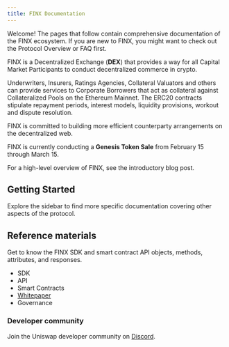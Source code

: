 ```yaml
---
title: FINX Documentation
---
```


Welcome! The pages that follow contain comprehensive documentation of the FINX ecosystem. 
If you are new to FINX, you might want to check out the <Link to="/docs/v2/protocol-overview">Protocol Overview</Link> or <Link to="/faq">FAQ</Link> first.

FINX is a Decentralized Exchange (<span><strong>DEX</strong></span>) that provides a way for all Capital Market Participants 
to conduct decentralized commerce in crypto.

Underwriters, Insurers, Ratings Agencies, Collateral Valuators and others can provide services to Corporate Borrowers that act as collateral against Collateralized Pools on the Ethereum Mainnet. The ERC20 contracts stipulate 
repayment periods, interest models, liquidity provisions, workout and dispute resolution.

FINX is committed to building more efficient counterparty arrangements on the decentralized web.

FINX is currently conducting a <InternalLink to="/blog/uni"><strong>Genesis Token Sale</strong></InternalLink> from February 15 through March 15.

For a high-level overview of FINX, see the <Link to='/blog/uniswap-v2'>introductory blog post</Link>.


## Getting Started

<Wizard />

Explore the sidebar to find more specific documentation covering other aspects of the protocol.

## Reference materials

Get to know the FINX SDK and smart contract API objects, methods, attributes, and responses.

- <Link to="/docs/v2/SDK">SDK</Link>
- <Link to="/docs/v2/API">API</Link>
- <Link to="/docs/v2/smart-contracts">Smart Contracts</Link>
- [Whitepaper](/whitepaper.pdf)
- <Link to="/docs/v2/governance/governance-reference">Governance</Link>

### Developer community

Join the Uniswap developer community on [Discord](https://discord.gg/FCfyBSbCU5).
